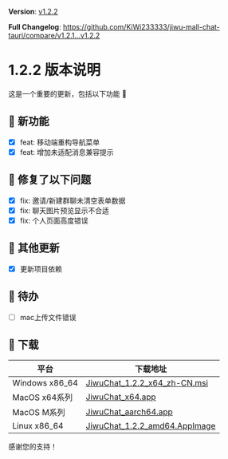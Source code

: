 **Version**: [v1.2.2](https://github.com/KiWi233333/jiwu-mall-chat-tauri/blob/main/.github/releasemd/v1.2.2.md)

**Full Changelog**: <https://github.com/KiWi233333/jiwu-mall-chat-tauri/compare/v1.2.1...v1.2.2>

# 1.2.2 版本说明

这是一个重要的更新，包括以下功能 🧪

## 🔮 新功能

- [x] feat: 移动端重构导航菜单
- [x] feat: 增加未适配消息兼容提示

## 🔨 修复了以下问题

- [x] fix: 邀请/新建群聊未清空表单数据
- [x] fix: 聊天图片预览显示不合适
- [x] fix: 个人页面高度错误

## 🧿 其他更新

- [x] 更新项目依赖

## 📌 待办

- [ ] mac上传文件错误

## 🧪 下载

| 平台           | 下载地址                                                                                                                                   |
| -------------- | ------------------------------------------------------------------------------------------------------------------------------------------ |
| Windows x86_64 | [JiwuChat_1.2.2_x64_zh-CN.msi](https://github.com/KiWi233333/jiwu-mall-chat-tauri/releases/download/v1.2.2/JiwuChat_1.2.2_x64_zh-CN.msi)   |
| MacOS x64系列  | [JiwuChat_x64.app](https://github.com/KiWi233333/jiwu-mall-chat-tauri/releases/download/v1.2.2/JiwuChat_x64.app)                           |
| MacOS M系列    | [JiwuChat_aarch64.app](https://github.com/KiWi233333/jiwu-mall-chat-tauri/releases/download/v1.2.2/JiwuChat_aarch64.app)                   |
| Linux x86_64   | [JiwuChat_1.2.2_amd64.AppImage](https://github.com/KiWi233333/jiwu-mall-chat-tauri/releases/download/v1.2.2/JiwuChat_1.2.2_amd64.AppImage) |

感谢您的支持！
